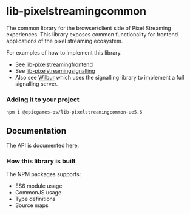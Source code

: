 # lib-pixelstreamingcommon

The common library for the browser/client side of Pixel Streaming experiences. This library exposes common functionality for frontend applications of the pixel streaming ecosystem.

For examples of how to implement this library.
- See [lib-pixelstreamingfrontend](/Frontend/library)
- See [lib-pixelstreamingsignalling](/Signalling)
- Also see [Wilbur](/SignallingWebServer) which uses the signalling library to implement a full signalling server.

### Adding it to your project
`npm i @epicgames-ps/lib-pixelstreamingcommon-ue5.6`

## Documentation
The API is documented [here](docs).

### How this library is built
The NPM packages supports:
- ES6 module usage
- CommonJS usage
- Type definitions
- Source maps

